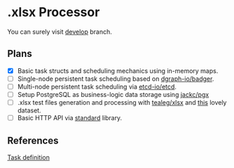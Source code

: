 # .xlsx Processor

You can surely visit [develop](https://github.com/krisfromhbk/mx-backend-trainee-assignment/tree/develop) branch.

## Plans
- [x] Basic task structs and scheduling mechanics using in-memory maps.
- [ ] Single-node persistent task scheduling based on [dgraph-io/badger](https://github.com/dgraph-io/badger).
- [ ] Multi-node persistent task scheduling via [etcd-io/etcd](https://github.com/etcd-io/etcd).
- [ ] Setup PostgreSQL as business-logic data storage using [jackc/pgx](https://github.com/jackc/pgx)
- [ ] .xlsx test files generation and processing with [tealeg/xlsx](https://github.com/tealeg/xlsx) and [this](https://www.kaggle.com/vitaliy3000/avito-dataset) lovely dataset.
- [ ] Basic HTTP API via [standard](https://golang.org/pkg/net/http/) library.

## References
[Task definition](https://github.com/avito-tech/auto-backend-trainee-assignment)